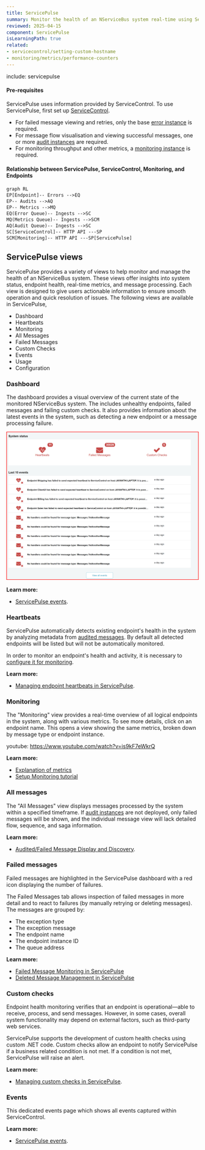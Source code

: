 ```yaml
---
title: ServicePulse
summary: Monitor the health of an NServiceBus system real-time using ServicePulse
reviewed: 2025-04-15
component: ServicePulse
isLearningPath: true
related:
- servicecontrol/setting-custom-hostname
- monitoring/metrics/performance-counters
---
```


include: servicepulse

#### Pre-requisites

ServicePulse uses information provided by ServiceControl. To use ServicePulse, first set up [ServiceControl](/servicecontrol/).
  - For failed message viewing and retries, only the base [error instance](/servicecontrol/servicecontrol-instances/) is required.
  - For message flow visualisation and viewing successful messages, one or more [audit instances](/servicecontrol/audit-instances/) are required.
  - For monitoring throughput and other metrics, a [monitoring instance](/servicecontrol/monitoring-instances/) is required.

#### Relationship between ServicePulse, ServiceControl, Monitoring, and Endpoints

```mermaid
graph RL
EP[Endpoint]-- Errors -->EQ
EP-- Audits -->AQ
EP-- Metrics -->MQ
EQ(Error Queue)-- Ingests -->SC
MQ(Metrics Queue)-- Ingests -->SCM
AQ(Audit Queue)-- Ingests -->SC
SC[ServiceControl]-- HTTP API ---SP
SCM[Monitoring]-- HTTP API ---SP[ServicePulse]
```

## ServicePulse views

ServicePulse provides a variety of views to help monitor and manage the health of an NServiceBus system. These views offer insights into system status, endpoint health, real-time metrics, and message processing. Each view is designed to give users actionable information to ensure smooth operation and quick resolution of issues. The following views are available in ServicePulse,

- Dashboard
- Heartbeats
- Monitoring
- All Messages
- Failed Messages
- Custom Checks
- Events
- Usage
- Configuration

### Dashboard

The dashboard provides a visual overview of the current state of the monitored NServiceBus system. The includes unhealthy endpoints, failed messages and failing custom checks.  It also provides information about the latest events in the system, such as detecting a new endpoint or a message processing failure.

![Dashboard](images/dashboard-overview.png 'width=500')

**Learn more:**

 * [ServicePulse events](/servicepulse/event-types.md).

### Heartbeats

ServicePulse automatically detects existing endpoint's health in the system by analyzing metadata from [audited messages](/nservicebus/operations/auditing.md). By default all detected endpoints will be listed  but will not be automatically monitored.

In order to monitor an endpoint's health and activity, it is necessary to [configure it for monitoring](/servicepulse/how-to-configure-endpoints-for-monitoring.md).

**Learn more:**

 * [Managing endpoint heartbeats in ServicePulse](/monitoring/heartbeats/in-servicepulse.md).

### Monitoring

The "Monitoring" view provides a real-time overview of all logical endpoints in the system, along with various metrics. To see more details, click on an endpoint name. This opens a view showing the same metrics, broken down by message type or endpoint instance.

youtube: https://www.youtube.com/watch?v=is9kF7eWkrQ

**Learn more:**

 * [Explanation of metrics](/monitoring/metrics/)
 * [Setup Monitoring tutorial](/tutorials/monitoring-setup/)

### All messages

The "All Messages" view displays messages processed by the system within a specified timeframe. If [audit instances](/servicecontrol/audit-instances/)  are not deployed, only failed messages will be shown, and the individual message view will lack detailed flow, sequence, and saga information.

**Learn more:**

 * [ Audited/Failed Message Display and Discovery](/servicepulse/intro-messages.md).

### Failed messages

Failed messages are highlighted in the ServicePulse dashboard with a red icon displaying the number of failures.

The Failed Messages tab allows inspection of failed messages in more detail and to react to failures (by manually retrying or deleting messages). The messages are grouped by:

* The exception type
* The exception message
* The endpoint name
* The endpoint instance ID
* The queue address

**Learn more:**

 * [Failed Message Monitoring in ServicePulse](/servicepulse/intro-failed-messages.md)
 * [Deleted Message Management in ServicePulse](/servicepulse/intro-archived-messages.md)

### Custom checks

Endpoint health monitoring verifies that an endpoint is operational—able to receive, process, and send messages. However, in some cases, overall system functionality may depend on external factors, such as third-party web services.

ServicePulse supports the development of custom health checks using custom .NET code. Custom checks allow an endpoint to notify ServicePulse if a business related condition is not met. If a condition is not met, ServicePulse will raise an alert.

**Learn more:**

 * [Managing custom checks in ServicePulse](/monitoring/custom-checks/in-servicepulse.md).

### Events

This dedicated events page which shows all events captured within ServiceControl.

**Learn more:**

 * [ServicePulse events](/servicepulse/event-types.md).